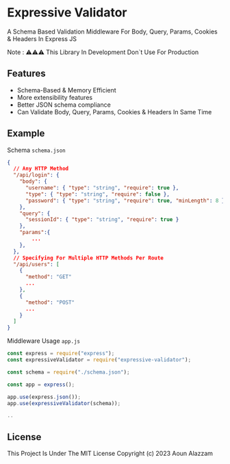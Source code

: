 # Expressive Validator

A Schema Based Validation Middleware For Body, Query, Params, Cookies & Headers In Express JS

Note : ⚠️⚠️⚠️ This Library In Development Don`t Use For Production

## Features

- Schema-Based & Memory Efficient
- More extensibility features
- Better JSON schema compliance
- Can Validate Body, Query, Params, Cookies & Headers In Same Time

## Example

Schema `schema.json`

```json
{
  // Any HTTP Method
  "/api/login": {
    "body": {
      "username": { "type": "string", "require": true },
      "type": { "type": "string", "require": false },
      "password": { "type": "string", "require": true, "minLength": 8 }
    },
    "query": {
      "sessionId": { "type": "string", "require": true }
    },
    "params":{
        ...
    },
  },
  // Specifying For Multiple HTTP Methods Per Route
  "/api/users": [
    {
      "method": "GET"
      ...
    },
    {
      "method": "POST"
      ...
    }
  ]
}
```

Middleware Usage `app.js`

```javascript
const express = require("express");
const expressiveValidator = require("expressive-validator");

const schema = require("./schema.json");

const app = express();

app.use(express.json());
app.use(expressiveValidator(schema));

..

```

## License

This Project Is Under The MIT License
Copyright (c) 2023 Aoun Alazzam
